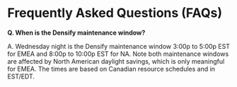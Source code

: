 # Frequently Asked Questions (FAQs)

**Q.  When is the Densify maintenance window?**

A.  Wednesday night is the Densify maintenance window 3:00p to 5:00p EST for EMEA and 8:00p to 10:00p EST for NA.  Note both maintenance windows are affected by North American daylight savings, which is only meaningful for EMEA. The times are based on Canadian resource schedules and in EST/EDT.

